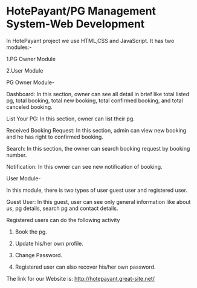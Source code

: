
# HotePayant/PG Management System-Web Development
In HotePayant project we use HTML,CSS and JavaScript. It has two modules:-

1.PG Owner Module

2.User Module

PG Owner Module-

Dashboard: In this section, owner can see all detail in brief like total listed pg, total booking, total new booking, total confirmed booking, and total                 canceled booking.
                
List Your PG: In this section, owner can list their pg.
                
Received Booking Request: In this section, admin can view new booking and he has right to confirmed booking.

Search: In this section, the owner can search booking request by booking number.

Notification: In this owner can see new notification of booking.

User Module-

In this module, there is two types of user guest user and registered user.
           
Guest User: In this guest, user can see only general information like about us, pg details, search pg and contact details.

Registered users can do the following activity

1. Book the pg.

2. Update his/her own profile.

3. Change Password.

4. Registered user can also recover his/her own password.

The link for our Website is: http://hotepayant.great-site.net/
